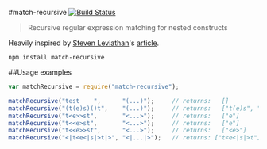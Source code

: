 #match-recursive [![Build Status](https://travis-ci.org/jbnicolai/match-recursive.png?branch=master)](https://travis-ci.org/jbnicolai/match-recursive)
> Recursive regular expression matching for nested constructs

Heavily inspired by [Steven Leviathan](http://blog.stevenlevithan.com/about)'s [article](http://blog.stevenlevithan.com/archives/javascript-match-nested).

```
npm install match-recursive
```

##Usage examples

```js
var matchRecursive = require("match-recursive");

matchRecursive("test    ",      "(...)");     // returns:   []
matchRecursive("(t(e)s)()t",    "(...)");     // returns:   ["t(e)s", ""]
matchRecursive("t<e>>st",       "<...>");     // returns:   ["e"]
matchRecursive("t<<e>st",       "<...>");     // returns:   ["e"]
matchRecursive("t<<e>>st",      "<...>");     // returns:   ["<e>"]
matchRecursive("<|t<e<|s|>t|>", "<|...|>");   // returns: ["t<e<|s|>t"]
```
